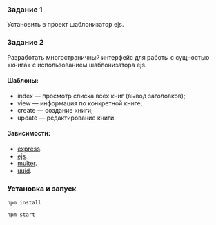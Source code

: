 ### Задание 1
Установить в проект шаблонизатор ejs.

### Задание 2
Разработать многостраничный интерфейс для работы с сущностью «книга» с использованием шаблонизатора ejs.

#### Шаблоны:

- index — просмотр списка всех книг (вывод заголовков);
- view — информация по конкретной книге;
- create — создание книги;
- update — редактирование книги.


#### Зависимости:

* [express](https://www.npmjs.com/package/body-parser).
* [ejs](https://www.npmjs.com/package/ejs).
* [multer](https://www.npmjs.com/package/multer).
* [uuid](https://www.npmjs.com/package/uuid).

### Установка и запуск
```
npm install

npm start
```

